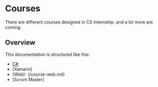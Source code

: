 # Courses

There are different courses designed in CS Internship, and a lot more are coming.


## Overview
This documentation is structured like this:
- [C#](/courses/course-csharp.md)
- [Xamarin]<!-- - (/course-xamarin.md) -->
- [Web]- (/course-web.md)
- [Scrum Master]<!-- - (/course-scrum-master.md) -->

